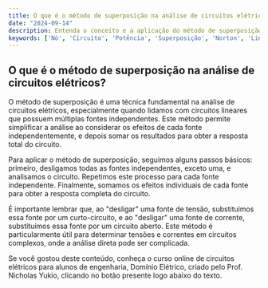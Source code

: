 ```yaml
---
title: O que é o método de superposição na análise de circuitos elétricos?
date: "2024-09-14"
description: Entenda o conceito e a aplicação do método de superposição na análise de circuitos elétricos.
keywords: ['Nó', 'Circuito', 'Potência', 'Superposição', 'Norton', 'Linearidade', 'Análise']
---
```


## O que é o método de superposição na análise de circuitos elétricos?

O método de superposição é uma técnica fundamental na análise de circuitos elétricos, especialmente quando lidamos com circuitos lineares que possuem múltiplas fontes independentes. Este método permite simplificar a análise ao considerar os efeitos de cada fonte independentemente, e depois somar os resultados para obter a resposta total do circuito.

Para aplicar o método de superposição, seguimos alguns passos básicos: primeiro, desligamos todas as fontes independentes, exceto uma, e analisamos o circuito. Repetimos este processo para cada fonte independente. Finalmente, somamos os efeitos individuais de cada fonte para obter a resposta completa do circuito.

É importante lembrar que, ao "desligar" uma fonte de tensão, substituímos essa fonte por um curto-circuito, e ao "desligar" uma fonte de corrente, substituímos essa fonte por um circuito aberto. Este método é particularmente útil para determinar tensões e correntes em circuitos complexos, onde a análise direta pode ser complicada.

Se você gostou deste conteúdo, conheça o curso online de circuitos elétricos para alunos de engenharia, Domínio Elétrico, criado pelo Prof. Nicholas Yukio, clicando no botão presente logo abaixo do texto.